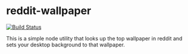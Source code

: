 # reddit-wallpaper
[![Build Status](https://travis-ci.org/6footGeek/reddit-wallpaper.svg?branch=master)](https://travis-ci.org/6footGeek/reddit-wallpaper)

This is a simple node utility that looks up the top wallpaper in reddit and sets your desktop background to that wallpaper.



